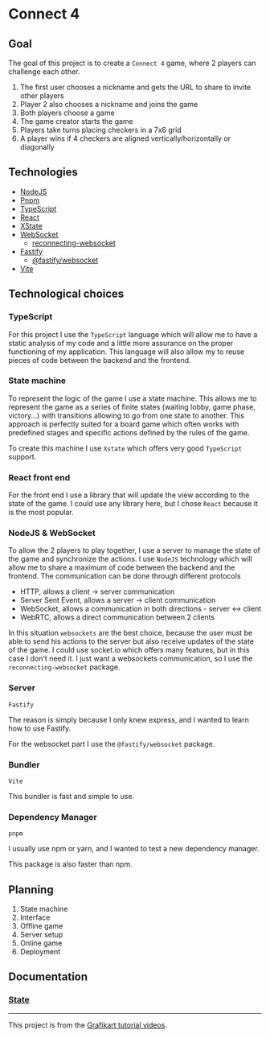 # Connect 4

## Goal

The goal of this project is to create a `Connect 4` game, where 2 players can challenge each other.

1. The first user chooses a nickname and gets the URL to share to invite other players
2. Player 2 also chooses a nickname and joins the game
3. Both players choose a game
4. The game creator starts the game
5. Players take turns placing checkers in a 7x6 grid
6. A player wins if 4 checkers are aligned vertically/horizontally or diagonally

## Technologies

- [NodeJS](https://nodejs.org/)
- [Pnpm](https://pnpm.io/)
- [TypeScript](https://www.typescriptlang.org/)
- [React](https://reactjs.org/)
- [XState](https://xstate.js.org/)
- [WebSocket](https://developer.mozilla.org/en-US/docs/Web/API/WebSocket)
  - [reconnecting-websocket](https://www.npmjs.com/package/reconnecting-websocket)
- [Fastify](https://www.fastify.io/)
  - [@fastify/websocket](https://www.npmjs.com/package/@fastify/websocket)
- [Vite](https://vite.net/)

## Technological choices

### TypeScript

For this project I use the `TypeScript` language which will allow me to have a static
analysis of my code and a little more assurance on the proper functioning of my application. This language will
also allow my to reuse pieces of code between the backend and the frontend.

### State machine

To represent the logic of the game I use a state machine. This allows me to represent the game as a series of
finite states (waiting lobby, game phase, victory...) with transitions allowing to go from one state to another. This
approach is perfectly suited for a board game which often works with predefined stages and specific actions defined by
the rules of the game.

To create this machine I use `Xstate` which offers very good `TypeScript` support.

### React front end

For the front end I use a library that will update the view according to the state of the game. I could use any
library here, but I chose `React` because it is the most popular.

### NodeJS & WebSocket

To allow the 2 players to play together, I use a server to manage the state of the game and synchronize the
actions. I use `NodeJS` technology which will allow me to share a maximum of code between the backend and the
frontend. The communication can be done through different protocols

- HTTP, allows a client -> server communication
- Server Sent Event, allows a server -> client communication
- WebSocket, allows a communication in both directions - server <-> client
- WebRTC, allows a direct communication between 2 clients

In this situation `websockets` are the best choice, because the user must be able to send his actions to the server but
also receive updates of the state of the game. I could use socket.io which offers many features, but in this case I
don't need it. I just want a websockets communication, so I use the `reconnecting-websocket` package.

### Server

`Fastify`

The reason is simply because I only knew express, and I wanted to learn how to use Fastify.

For the websocket part I use the `@fastify/websocket` package.

### Bundler

`Vite`

This bundler is fast and simple to use.

### Dependency Manager

`pnpm`

I usually use npm or yarn, and I wanted to test a new dependency manager.

This package is also faster than npm.

## Planning

1. State machine
2. Interface
3. Offline game
4. Server setup
5. Online game
6. Deployment

## Documentation

### [State](./doc/state/README.md)

--- 

This project is from the [Grafikart tutorial videos](https://grafikart.fr/formations/puissance-4-websocket).
